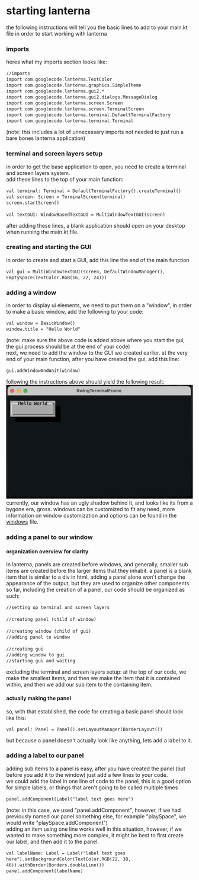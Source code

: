 # starting lanterna
the following instructions will tell you the basic lines to add to your main.kt file in order to start working with lanterna

### imports
heres what my imports section looks like:
~~~
//imports
import com.googlecode.lanterna.TextColor
import com.googlecode.lanterna.graphics.SimpleTheme
import com.googlecode.lanterna.gui2.*
import com.googlecode.lanterna.gui2.dialogs.MessageDialog
import com.googlecode.lanterna.screen.Screen
import com.googlecode.lanterna.screen.TerminalScreen
import com.googlecode.lanterna.terminal.DefaultTerminalFactory
import com.googlecode.lanterna.terminal.Terminal
~~~
(note: this includes a lot of unnecessary imports not needed to just run a bare bones lanterna application)


### terminal and screen layers setup
in order to get the base application to open, you need to create a terminal and screen layers system. \
add these lines to the top of your main function:
~~~
val terminal: Terminal = DefaultTerminalFactory().createTerminal()
val screen: Screen = TerminalScreen(terminal)
screen.startScreen()

val textGUI: WindowBasedTextGUI = MultiWindowTextGUI(screen)
~~~
after adding these lines, a blank application should open on your desktop when running the main.kt file.

### creating and starting the GUI
in order to create and start a GUI, add this line the end of the main function
~~~
val gui = MultiWindowTextGUI(screen, DefaultWindowManager(), EmptySpace(TextColor.RGB(16, 22, 24)))
~~~

### adding a window
in order to display ui elements, we need to put them on a "window", in order to make a basic window, add the following to your code:
~~~
val window = BasicWindow()
window.title = "Hello World"
~~~
(note: make sure the above code is added above where you start the gui, the gui process should be at the end of your code) \
next, we need to add the window to the GUI we created earlier. at the very end of your main function, after you have created the gui, add this line:
~~~
gui.addWindowAndWait(window)
~~~
following the instructions above should yield the following result: \
![basic window example](basic_window_example.png) \
currently, our window has an ugly shadow behind it, and looks like its from a bygone era, gross.
windows can be customized to fit any need, more information on window customization and options 
can be found in the [windows](windows.md) file.

### adding a panel to our window
#### organization overview for clarity
In lanterna, panels are created before windows, and generally, smaller sub items are created before the larger items that they inhabit. 
a panel is a blank item that is similar to a div in html, adding a panel alone won't change the appearance of the output, but they are used to organize other components \
so far, including the creation of a panel, our code should be organized as such:
~~~
//setting up terminal and screen layers

//creating panel (child of window)

//creating window (child of gui)
//adding panel to window

//creating gui
//adding window to gui
//starting gui and waiting
~~~
excluding the terminal and screen layers setup: at the top of our code, we make the smallest items, and then we make the item that it is contained within,
and then we add our sub item to the containing item.
#### actually making the panel
so, with that established, the code for creating a basic panel should look like this:
~~~
val panel: Panel = Panel().setLayoutManager(BorderLayout())
~~~
but because a panel doesn't actually look like anything, lets add a label to it.
### adding a label to our panel
adding sub items to a panel is easy, after you have created the panel (but before you add it to the window)
just add a few lines to your code. \
we could add the label in one line of code to the panel, this is a good option for simple labels, or things that aren't going to be called multiple times
~~~
panel.addComponent(Label("label text goes here")
~~~
(note: in this case, we used "panel.addComponent", however, if we had previously named our panel something else, for example "playSpace", we would write "playSpace.addComponent") \
adding an item using one line works well in this situation, however, if we wanted to make something more complex, it might be best to first create our label, and then add it to the panel.
~~~
val labelName: Label = Label("label text goes here").setBackgroundColor(TextColor.RGB(22, 38, 46)).withBorder(Borders.doubleLine())
panel.addComponent(labelName)
~~~











